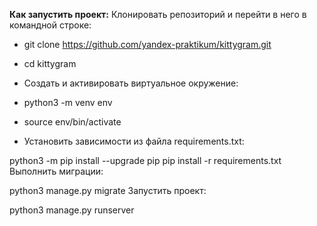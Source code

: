 **Как запустить проект:**
Клонировать репозиторий и перейти в него в командной строке:

+ git clone https://github.com/yandex-praktikum/kittygram.git
+ cd kittygram
+ Cоздать и активировать виртуальное окружение:

+ python3 -m venv env
+ source env/bin/activate
+ Установить зависимости из файла requirements.txt:

python3 -m pip install --upgrade pip
pip install -r requirements.txt
Выполнить миграции:

python3 manage.py migrate
Запустить проект:

python3 manage.py runserver